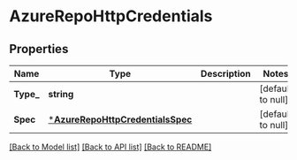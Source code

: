 # AzureRepoHttpCredentials

## Properties
Name | Type | Description | Notes
------------ | ------------- | ------------- | -------------
**Type_** | **string** |  | [default to null]
**Spec** | [***AzureRepoHttpCredentialsSpec**](AzureRepoHttpCredentialsSpec.md) |  | [default to null]

[[Back to Model list]](../README.md#documentation-for-models) [[Back to API list]](../README.md#documentation-for-api-endpoints) [[Back to README]](../README.md)


